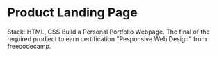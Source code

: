 # Product Landing Page 
Stack: HTML, CSS
Build a Personal Portfolio Webpage.
The final of the required prodject to earn certification "Responsive Web Design" from freecodecamp.
